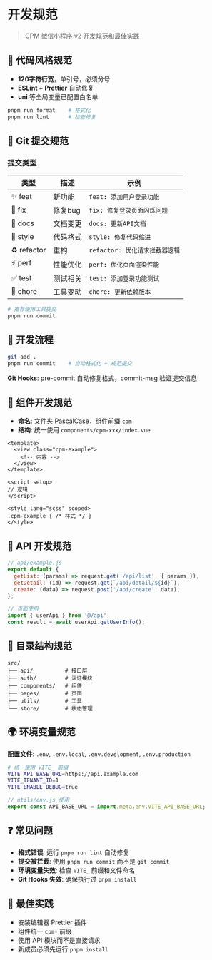# 开发规范

> CPM 微信小程序 v2 开发规范和最佳实践

## 🎨 代码风格规范

- **120字符行宽**，单引号，必须分号
- **ESLint + Prettier** 自动修复
- **uni** 等全局变量已配置白名单

```bash
pnpm run format    # 格式化
pnpm run lint      # 检查修复
```

## 📝 Git 提交规范

### 提交类型
| 类型 | 描述 | 示例 |
|------|------|------|
| ✨ feat | 新功能 | `feat: 添加用户登录功能` |
| 🐛 fix | 修复bug | `fix: 修复登录页面闪烁问题` |
| 📝 docs | 文档变更 | `docs: 更新API文档` |
| 💄 style | 代码格式 | `style: 修复代码缩进` |
| ♻️ refactor | 重构 | `refactor: 优化请求拦截器逻辑` |
| ⚡ perf | 性能优化 | `perf: 优化页面渲染性能` |
| ✅ test | 测试相关 | `test: 添加登录功能测试` |
| 🔧 chore | 工具变动 | `chore: 更新依赖版本` |

```bash
# 推荐使用工具提交
pnpm run commit
```

## 🔄 开发流程

```bash
git add .
pnpm run commit    # 自动格式化 + 规范提交
```

**Git Hooks**: pre-commit 自动修复格式，commit-msg 验证提交信息

## 🧩 组件开发规范

- **命名**: 文件夹 PascalCase，组件前缀 `cpm-`
- **结构**: 统一使用 `components/cpm-xxx/index.vue`

```vue
<template>
  <view class="cpm-example">
    <!-- 内容 -->
  </view>
</template>

<script setup>
// 逻辑
</script>

<style lang="scss" scoped>
.cpm-example { /* 样式 */ }
</style>
```

## 🔌 API 开发规范

```javascript
// api/example.js
export default {
  getList: (params) => request.get('/api/list', { params }),
  getDetail: (id) => request.get(`/api/detail/${id}`),
  create: (data) => request.post('/api/create', data),
};

// 页面使用
import { userApi } from '@/api';
const result = await userApi.getUserInfo();
```

## 📁 目录结构规范

```
src/
├── api/          # 接口层
├── auth/         # 认证模块
├── components/   # 组件
├── pages/        # 页面
├── utils/        # 工具
└── store/        # 状态管理
```

## 🌍 环境变量规范

**配置文件**: `.env`, `.env.local`, `.env.development`, `.env.production`

```bash
# 统一使用 VITE_ 前缀
VITE_API_BASE_URL=https://api.example.com
VITE_TENANT_ID=1
VITE_ENABLE_DEBUG=true
```

```javascript
// utils/env.js 使用
export const API_BASE_URL = import.meta.env.VITE_API_BASE_URL;
```

## ❓ 常见问题

- **格式错误**: 运行 `pnpm run lint` 自动修复
- **提交被拦截**: 使用 `pnpm run commit` 而不是 `git commit`  
- **环境变量失效**: 检查 `VITE_` 前缀和文件命名
- **Git Hooks 失效**: 确保执行过 `pnpm install`

## 🎯 最佳实践

- 安装编辑器 Prettier 插件
- 组件统一 `cpm-` 前缀
- 使用 API 模块而不是直接请求
- 新成员必须先运行 `pnpm install`
